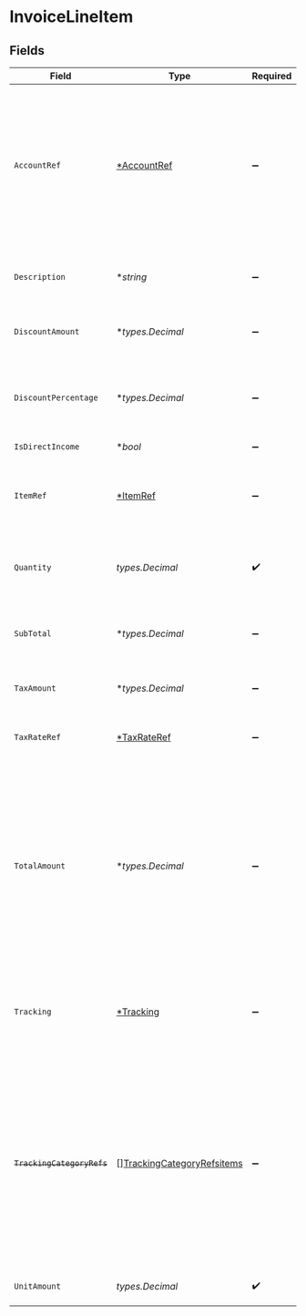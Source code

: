 # InvoiceLineItem


## Fields

| Field                                                                                                                                                                                           | Type                                                                                                                                                                                            | Required                                                                                                                                                                                        | Description                                                                                                                                                                                     |
| ----------------------------------------------------------------------------------------------------------------------------------------------------------------------------------------------- | ----------------------------------------------------------------------------------------------------------------------------------------------------------------------------------------------- | ----------------------------------------------------------------------------------------------------------------------------------------------------------------------------------------------- | ----------------------------------------------------------------------------------------------------------------------------------------------------------------------------------------------- |
| `AccountRef`                                                                                                                                                                                    | [*AccountRef](../../models/shared/accountref.md)                                                                                                                                                | :heavy_minus_sign:                                                                                                                                                                              | Data types that reference an account, for example bill and invoice line items, use an accountRef that includes the ID and name of the linked account.                                           |
| `Description`                                                                                                                                                                                   | **string*                                                                                                                                                                                       | :heavy_minus_sign:                                                                                                                                                                              | Friendly name of the goods or services provided.                                                                                                                                                |
| `DiscountAmount`                                                                                                                                                                                | **types.Decimal*                                                                                                                                                                                | :heavy_minus_sign:                                                                                                                                                                              | Numerical value of any discounts applied.                                                                                                                                                       |
| `DiscountPercentage`                                                                                                                                                                            | **types.Decimal*                                                                                                                                                                                | :heavy_minus_sign:                                                                                                                                                                              | Percentage rate (from 0 to 100) of any discounts applied to the unit amount.                                                                                                                    |
| `IsDirectIncome`                                                                                                                                                                                | **bool*                                                                                                                                                                                         | :heavy_minus_sign:                                                                                                                                                                              | N/A                                                                                                                                                                                             |
| `ItemRef`                                                                                                                                                                                       | [*ItemRef](../../models/shared/itemref.md)                                                                                                                                                      | :heavy_minus_sign:                                                                                                                                                                              | Reference to the product, service type, or inventory item to which the direct cost is linked.                                                                                                   |
| `Quantity`                                                                                                                                                                                      | *types.Decimal*                                                                                                                                                                                 | :heavy_check_mark:                                                                                                                                                                              | Number of units of goods or services provided.                                                                                                                                                  |
| `SubTotal`                                                                                                                                                                                      | **types.Decimal*                                                                                                                                                                                | :heavy_minus_sign:                                                                                                                                                                              | Amount of the line, inclusive of discounts but exclusive of tax.                                                                                                                                |
| `TaxAmount`                                                                                                                                                                                     | **types.Decimal*                                                                                                                                                                                | :heavy_minus_sign:                                                                                                                                                                              | Amount of tax for the line.                                                                                                                                                                     |
| `TaxRateRef`                                                                                                                                                                                    | [*TaxRateRef](../../models/shared/taxrateref.md)                                                                                                                                                | :heavy_minus_sign:                                                                                                                                                                              | Reference to the tax rate to which the line item is linked.                                                                                                                                     |
| `TotalAmount`                                                                                                                                                                                   | **types.Decimal*                                                                                                                                                                                | :heavy_minus_sign:                                                                                                                                                                              | Total amount of the line, including tax. When pushing invoices to Xero, the total amount is exclusive of tax to allow automatic calculations if a tax rate or tax amount is not specified.      |
| `Tracking`                                                                                                                                                                                      | [*Tracking](../../models/shared/tracking.md)                                                                                                                                                    | :heavy_minus_sign:                                                                                                                                                                              | Categories, and a project and customer, against which the item is tracked.                                                                                                                      |
| ~~`TrackingCategoryRefs`~~                                                                                                                                                                      | [][TrackingCategoryRefsitems](../../models/shared/trackingcategoryrefsitems.md)                                                                                                                 | :heavy_minus_sign:                                                                                                                                                                              | : warning: ** DEPRECATED **: This will be removed in a future release, please migrate away from it as soon as possible.<br/><br/>Reference to the tracking categories to which the line item is linked. |
| `UnitAmount`                                                                                                                                                                                    | *types.Decimal*                                                                                                                                                                                 | :heavy_check_mark:                                                                                                                                                                              | Price of each unit of goods or services.                                                                                                                                                        |